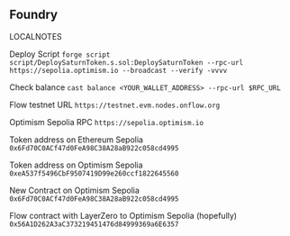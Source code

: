 ## Foundry
LOCALNOTES

Deploy Script
`forge script script/DeploySaturnToken.s.sol:DeploySaturnToken --rpc-url https://sepolia.optimism.io --broadcast --verify -vvvv`

Check balance
`cast balance <YOUR_WALLET_ADDRESS> --rpc-url $RPC_URL`

Flow testnet URL
`https://testnet.evm.nodes.onflow.org`

Optimism Sepolia RPC
`https://sepolia.optimism.io`


Token address on Ethereum Sepolia
`0x6Fd70C0ACf47d0FeA98C38A28aB922c058cd4995`

Token address on Optimism Sepolia
`0xeA537f5496CbF9507419D99e260ccf1822645560`

New Contract on Optimism Sepolia
`0x6Fd70C0ACf47d0FeA98C38A28aB922c058cd4995`

Flow contract with LayerZero to Optimism Sepolia (hopefully)
`0x56A1D262A3aC373219451476d84999369a6E6357`

